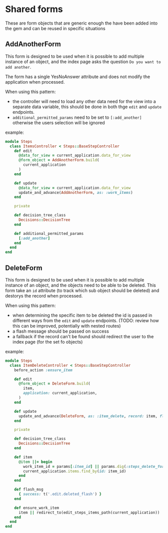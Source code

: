 # Shared forms

These are form objects that are generic enough the have been added into the gem
and can be reused in specific situations

## AddAnotherForm

This form is designed to be used when it is possible to add multiple instance of
an object, and the index page asks the question `Do you want to add another`.

The form has a single YesNoAnswer attribute and does not modify the application
when processed.

When using this pattern:
*  the controller will need to load any other data need for
the view into a separate data variable, this should be done in both thge `edit`
and `update` endpoints.
* `additional_permitted_params` need to be set to `[:add_another]` otherwise
the users selection will be ignored

example:

```ruby
module Steps
  class ItemsController < Steps::BaseStepController
    def edit
      @data_for_view = current_application.data_for_view
      @form_object = AddAnotherForm.build(
        current_application
      )
    end

    def update
      @data_for_view = current_application.data_for_view
      update_and_advance(AddAnotherForm, as: :work_items)
    end

    private

    def decision_tree_class
      Decisions::DecisionTree
    end

    def additional_permitted_params
      [:add_another]
    end
  end
end
```

## DeleteForm

This form is designed to be used when it is possible to add multiple instance of
an object, and the objects need to be able to be deleted. This form take an `id`
attribute (to track which sub object should be deleted) and destorys the record
when processed.

When using this pattern:
* when determining the specific item to be deleted the id is passed in different
ways from the `edit` and `update` endpoints. (TODO: review how this can be
improved, potentially with nested routes)
* a flash message should be passed on success
* a fallback if the record can't be found should redirect the user to the index
page (for the set fo objects)

example:
```ruby
module Steps
  class ItemDeleteController < Steps::BaseStepController
    before_action :ensure_item

    def edit
      @form_object = DeleteForm.build(
        item,
        application: current_application,
      )
    end

    def update
      update_and_advance(DeleteForm, as: :item_delete, record: item, flash: flash_msg)
    end

    private

    def decision_tree_class
      Decisions::DecisionTree
    end

    def item
      @item ||= begin
        work_item_id = params[:item_id] || params.dig(:steps_delete_form, :id)
        current_application.items.find_by(id: item_id)
      end
    end

    def flash_msg
      { success: t('.edit.deleted_flash') }
    end

    def ensure_work_item
      item || redirect_to(edit_steps_items_path(current_application))
    end
  end
end
```